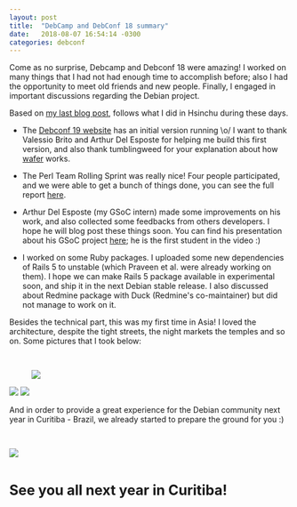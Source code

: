 ```yaml
---
layout: post
title:  "DebCamp and DebConf 18 summary"
date:   2018-08-07 16:54:14 -0300
categories: debconf
---
```


Come as no surprise, Debcamp and Debconf 18 were amazing! I worked on many
things that I had not had enough time to accomplish before; also I had the
opportunity to meet old friends and new people. Finally, I engaged in important
discussions regarding the Debian project.

Based on [my last blog
post](http://blog.kanashiro.xyz/debian/debcamp/debconf/2018/07/19/debcamp-plans.html),
follows what I did in Hsinchu during these days.

- The [Debconf 19 website](https://debconf19.debconf.org/) has an initial
version running \o/ I want to thank Valessio Brito and Arthur Del Esposte for
helping me build this first version, and also thank tumblingweed for your
explanation about how [wafer](https://github.com/CTPUG/wafer) works.

- The Perl Team Rolling Sprint was really nice! Four people participated, and
we were able to get a bunch of things done, you can see the full report
[here](https://perl-team.pages.debian.net/docs/sprint-debcamp2018/report-debcamp2018.html).

- Arthur Del Esposte (my GSoC intern) made some improvements on his work,
and also collected some feedbacks from others developers. I hope he will blog
post these things soon. You can find his presentation about his GSoC project
[here](https://ftp.acc.umu.se/pub/debian-meetings/2018/DebConf18/2018-07-31/gsoc-session.webm);
he is the first student in the video :)

- I worked on some Ruby packages. I uploaded some new dependencies of
Rails 5 to unstable (which Praveen et al. were already working on them). I hope
we can make Rails 5 package available in experimental soon, and ship it in the
next Debian stable release. I also discussed about Redmine package with Duck
(Redmine's co-maintainer) but did not manage to work on it.

Besides the technical part, this was my first time in Asia! I loved the
architecture, despite the tight streets, the night markets the temples and so
on. Some pictures that I took below:

<img src="{{ site.url }}/assets/memorial_taipei.jpg"/>
<img src="{{ site.url }}/assets/mirc_view.jpg" style="margin-top: 30px;"/>
<img src="{{ site.url }}/assets/temple_taipei.jpg" style="margin-top: 30px; margin-bottom: 30px;"/>

And in order to provide a great experience for the Debian community next year
in Curitiba - Brazil, we already started to prepare the ground for you :)

<img src="{{ site.url }}/assets/debconf19_local_team.jpeg" style="margin-top: 30px; margin-bottom: 30px;"/>

<b style="font-size: 25px;">See you all next year in Curitiba!</b>
